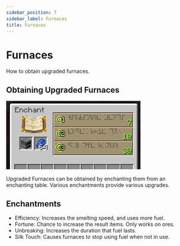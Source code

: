 ```yaml
---
sidebar_position: 7
sidebar_label: Furnaces
title: Furnaces
---
```


# Furnaces
How to obtain upgraded furnaces.

## Obtaining Upgraded Furnaces

![Furnaces](./img/furnaces.png)

Upgraded Furnaces can be obtained by enchanting them from an enchanting table. Various enchantments provide various upgrades.

## Enchantments
- Efficiency: Increases the smelting speed, and uses more fuel.
- Fortune: Chance to increase the result items. Only works on ores.
- Unbreaking: Increases the duration that fuel lasts.
- Silk Touch: Causes furnaces to stop using fuel when not in use.